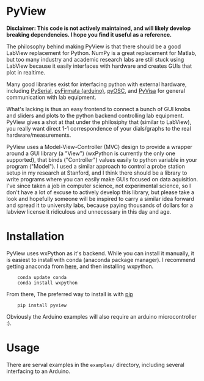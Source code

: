 PyView
======

__Disclaimer: This code is not actively maintained, and will likely develop breaking dependencies. I hope you find it useful as a reference.__


The philosophy behind making PyView is that there should be a good LabView replacement for Python.
NumPy is a great replacement for Matlab, but too many industry and academic research labs are still stuck using LabView because it easily interfaces with hardware and creates GUIs that plot in realtime. 

Many good libraries exist for interfacing python with external hardware, including [PySerial](http://pyserial.sourceforge.net/), [pyFirmata (arduino)](https://github.com/tino/pyFirmata), [pyOSC](https://pypi.python.org/pypi/pyOSC), and [PyVisa](https://pyvisa.readthedocs.org/en/master/) for general communication with lab equipment.

What's lacking is thus an easy frontend to connect a bunch of GUI knobs and sliders and plots to the python backend controlling lab equipment. PyView gives a shot at that under the philosiphy that (similar to LabView), you really want direct 1-1 correspondence of your dials/graphs to the real hardware/measurements. 

PyView uses a Model-View-Controller (MVC) design to provide a wrapper around a GUI library (a "View") (wxPython is currently the only one supported), that binds ("Controller") values easily to python variable in your program ("Model"). I used a similar approach to control a probe station setup in my research at Stanford, and I think there should be a library to write programs where you can easily make GUIs focused on data aquisition. I've since taken a job in computer science, not experimental science, so I don't have a lot of excuse to actively develop this library, but please take a look and hopefully someone will be inspired to carry a similar idea forward and spread it to university labs, because paying thousands of dollars for a labview license it ridiculous and unnecessary in this day and age.

Installation
============

PyView uses wxPython as it's backend. While you can install it manually, it is easiest to install
with conda (anaconda package manager). I recommend getting anaconda from [here](https://store.continuum.io/cshop/anaconda/), and then installing wxpython.

```
	conda update conda
	conda install wxpython
```

From there, The preferred way to install is with [pip](http://www.pip-installer.org/en/latest/)

```
	pip install pyview
```

Obviously the Arduino examples will also require an arduino microcontroller :).

Usage
=====
There are serval examples in the `examples/` directory, including several interfacing to an Arduino.
